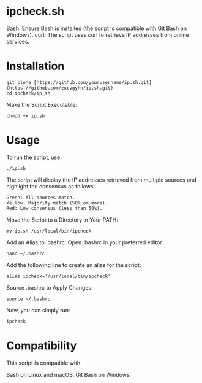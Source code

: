 # ipcheck.sh

Bash: Ensure Bash is installed (the script is compatible with Git Bash on Windows).
curl: The script uses curl to retrieve IP addresses from online services.

# Installation

    git clone [https://github.com/yourusername/ip.sh.git](https://github.com/zxcvgyhn/ip.sh.git)
    cd ipcheck/ip_sh

Make the Script Executable:

    chmod +x ip.sh

# Usage

To run the script, use:

    ./ip.sh

The script will display the IP addresses retrieved from multiple sources and highlight the consensus as follows:

    Green: All sources match.
    Yellow: Majority match (50% or more).
    Red: Low consensus (less than 50%).

Move the Script to a Directory in Your PATH:

    mv ip.sh /usr/local/bin/ipcheck



Add an Alias to .bashrc: Open .bashrc in your preferred editor:


    nano ~/.bashrc

Add the following line to create an alias for the script:

    alias ipcheck='/usr/local/bin/ipcheck'

Source .bashrc to Apply Changes:

    source ~/.bashrc

Now, you can simply run:

    ipcheck

# Compatibility

This script is compatible with:

Bash on Linux and macOS.
Git Bash on Windows.
